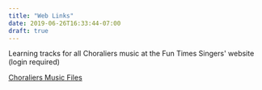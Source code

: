 ```yaml
---
title: "Web Links"
date: 2019-06-26T16:33:44-07:00
draft: true
---
```


Learning tracks for all Choraliers music at the Fun Times Singers' website (login required)

[Choraliers Music Files](http://funtimessingers.org/index.php?p=cf)
